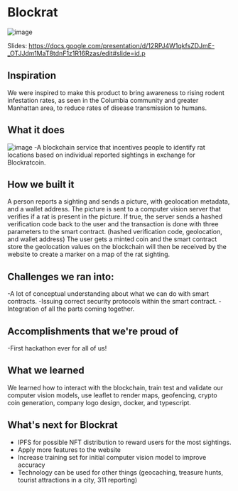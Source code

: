 # Blockrat

![image](https://user-images.githubusercontent.com/67718713/221411456-c2d23c6c-48eb-462e-9ef6-69d9f18a81c8.png)

Slides: https://docs.google.com/presentation/d/12RPJ4W1qkfsZDJmE-_OTJJdm1MaT8tdnF1z1R16Rzas/edit#slide=id.p
## Inspiration
We were inspired to make this product to bring awareness to rising rodent infestation rates, as seen in the Columbia community and greater Manhattan area, to reduce rates of disease transmission to humans.
## What it does
![image](https://user-images.githubusercontent.com/67718713/221411587-60349f36-8616-44fa-9269-9a9df94a7c45.png)
-A blockchain service that incentives people to identify rat locations based on individual reported sightings in exchange for Blockratcoin.
## How we built it
A person reports a sighting and sends a picture, with geolocation metadata, and a wallet address. The picture is sent to a computer vision server that verifies if a rat is present in the picture. If true, the server sends a hashed verification code back to the user and the transaction is done with three parameters to the smart contract. (hashed verification code, geolocation, and wallet address) The user gets a minted coin and the smart contract store the geolocation values on the blockchain will then be received by the website to create a marker on a map of the rat sighting.
## Challenges we ran into:
-A lot of conceptual understanding about what we can do with smart contracts. 
-Issuing correct security protocols within the smart contract. 
-Integration of all the parts coming together. 
## Accomplishments that we're proud of
-First hackathon ever for all of us! 
## What we learned
We learned how to interact with the blockchain, train test and validate our computer vision models, use leaflet to render maps, geofencing, crypto coin generation, company logo design, docker, and typescript.
## What's next for Blockrat
- IPFS for possible NFT distribution to reward users for the most sightings. 
- Apply more features to the website
- Increase training set for initial computer vision model to improve accuracy
- Technology can be used for other things (geocaching, treasure hunts, tourist attractions in a city, 311 reporting)
